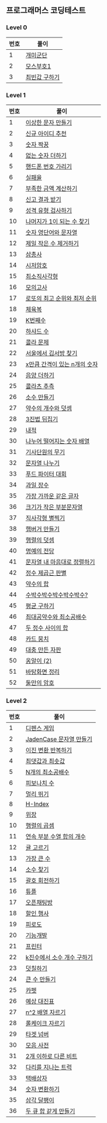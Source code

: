 ## 프로그래머스 코딩테스트
### Level 0
| 번호 | 풀이 |
| --- | --- |
| 1 | [개미군단](Programmers/Lv0/개미군단.md) |
| 2 | [모스부호1](Programmers/Lv0/모스부호1.md) |
| 3 | [최빈값 구하기](Programmers/Lv0/%EC%B5%9C%EB%B9%88%EA%B0%92%20%EA%B5%AC%ED%95%98%EA%B8%B0.md) |

### Level 1
| 번호 | 풀이 |
| --- | --- |
| 1 | [이상한 문자 만들기](Programmers/Lv1/이상한%20문자%20만들기.md) |
| 2 | [신규 아이디 추천](Programmers/Lv1/신규%20아이디%20추천.md) |
| 3 | [숫자 짝꿍](Programmers/Lv1/숫자%20짝꿍.md) |
| 4 | [없는 숫자 더하기](Programmers/Lv1/%EC%97%86%EB%8A%94%20%EC%88%AB%EC%9E%90%20%EB%8D%94%ED%95%98%EA%B8%B0.md) |
| 5 | [핸드폰 번호 가리기](Programmers/Lv1/%ED%95%B8%EB%93%9C%ED%8F%B0%20%EB%B2%88%ED%98%B8%20%EA%B0%80%EB%A6%AC%EA%B8%B0.md) |
| 6 | [실패율](Programmers/Lv1/%EC%8B%A4%ED%8C%A8%EC%9C%A8.md) |
| 7 | [부족한 금액 계산하기](Programmers/Lv1/%EB%B6%80%EC%A1%B1%ED%95%9C%20%EA%B8%88%EC%95%A1%20%EA%B3%84%EC%82%B0%ED%95%98%EA%B8%B0.md) |
| 8 | [신고 결과 받기](Programmers/Lv1/신고%20결과%20받기.md) |
| 9 | [성격 유형 검사하기](Programmers/Lv1/성격%20유형%20검사하기.md) |
| 10 | [나머지가 1이 되는 수 찾기](Programmers/Lv1/%EB%82%98%EB%A8%B8%EC%A7%80%EA%B0%80%201%EC%9D%B4%20%EB%90%98%EB%8A%94%20%EC%88%98%20%EC%B0%BE%EA%B8%B0.md) |
| 11 | [숫자 영단어와 문자열](Programmers/Lv1/숫자%20영단어와%20문자열.md) |
| 12 | [제일 작은 수 제거하기](Programmers/Lv1/제일%20작은%20수%20제거하기.md) |
| 13 | [삼총사](Programmers/Lv1/%EC%82%BC%EC%B4%9D%EC%82%AC.md) |
| 14 | [시저암호](Programmers/Lv1/%EC%8B%9C%EC%A0%80%EC%95%94%ED%98%B8.md) |
| 15 | [최소직사각형](Programmers/Lv1/%EC%B5%9C%EC%86%8C%EC%A7%81%EC%82%AC%EA%B0%81%ED%98%95.md) |
| 16 | [모의고사](Programmers/Lv1/%EB%AA%A8%EC%9D%98%EA%B3%A0%EC%82%AC.md) |
| 17 | [로또의 최고 순위와 최저 순위](Programmers/Lv1/로또의%20최고%20순위와%20최저%20순위.md) |
| 18 | [체육복](Programmers/Lv1/%EC%B2%B4%EC%9C%A1%EB%B3%B5.md) |
| 19 | [K번째수](Programmers/Lv1/K%EB%B2%88%EC%A7%B8%EC%88%98.md) |
| 20 | [하샤드 수](Programmers/Lv1/하샤드%20수.md) |
| 21 | [콜라 문제](Programmers/Lv1/%EC%BD%9C%EB%9D%BC%20%EB%AC%B8%EC%A0%9C.md) |
| 22 | [서울에서 김서방 찾기](Programmers/Lv1/서울에서%20김서방%20찾기.md) |
| 23 | [x만큼 간격이 있는 n개의 숫자](Programmers/Lv1/x만큼%20간격이%20있는%20n개의%20숫자.md) |
| 24 | [음양 더하기](Programmers/Lv1/음양%20더하기.md) |
| 25 | [콜라츠 추측](Programmers/Lv1/콜라츠%20추측.md) |
| 26 | [소수 만들기](Programmers/Lv1/소수%20만들기.md) |
| 27 | [약수의 개수와 덧셈](Programmers/Lv1/약수의%20개수와%20덧셈.md) |
| 28 | [3진법 뒤집기](Programmers/Lv1/3%EC%A7%84%EB%B2%95%20%EB%92%A4%EC%A7%91%EA%B8%B0.md) |
| 29 | [내적](Programmers/Lv1/%EB%82%B4%EC%A0%81.md) |
| 30 | [나누어 떨어지는 숫자 배열](Programmers/Lv1/나누어%20떨어지는%20숫자%20배열.md) |
| 31 | [기사단원의 무기](Programmers/Lv1/기사단원의%20무기.md) |
| 32 | [문자열 나누기](Programmers/Lv1/문자열%20나누기.md) |
| 33 | [푸드 파이터 대회](Programmers/Lv1/%ED%91%B8%EB%93%9C%20%ED%8C%8C%EC%9D%B4%ED%84%B0%20%EB%8C%80%ED%9A%8C.md) |
| 34 | [과일 장수](Programmers/Lv1/%EA%B3%BC%EC%9D%BC%20%EC%9E%A5%EC%88%98.md) |
| 35 | [가장 가까운 같은 글자](Programmers/Lv1/%EA%B0%80%EC%9E%A5%20%EA%B0%80%EA%B9%8C%EC%9A%B4%20%EA%B0%99%EC%9D%80%20%EA%B8%80%EC%9E%90.md) |
| 36 | [크기가 작은 부분문자열](Programmers/Lv1/크기가%20작은%20부분문자열.md)
| 37 | [직사각형 별찍기](Programmers/Lv1/%EC%A7%81%EC%82%AC%EA%B0%81%ED%98%95%20%EB%B3%84%EC%B0%8D%EA%B8%B0.md)
| 38 | [햄버거 만들기](Programmers/Lv1/햄버거%20만들기.md)
| 39 | [행렬의 덧셈](Programmers/Lv1/행렬의%20덧셈.md)
| 40 | [명예의 전당](Programmers/Lv1/명예의%20전당.md)
| 41 | [문자열 내 마음대로 정렬하기](Programmers/Lv1/%EB%AC%B8%EC%9E%90%EC%97%B4%20%EB%82%B4%20%EB%A7%88%EC%9D%8C%EB%8C%80%EB%A1%9C%20%EC%A0%95%EB%A0%AC%ED%95%98%EA%B8%B0.md)
| 42 | [정수 제곱근 판별](Programmers/Lv1/%EC%A0%95%EC%88%98%20%EC%A0%9C%EA%B3%B1%EA%B7%BC%20%ED%8C%90%EB%B3%84.md)
| 43 | [약수의 합](Programmers/Lv1/약수의%20합.md)
| 44 | [수박수박수박수박수박수?](Programmers/Lv1/%EC%88%98%EB%B0%95%EC%88%98%EB%B0%95%EC%88%98%EB%B0%95%EC%88%98%EB%B0%95%EC%88%98%EB%B0%95%EC%88%98.md)
| 45 | [평균 구하기](Programmers/Lv1/%ED%8F%89%EA%B7%A0%20%EA%B5%AC%ED%95%98%EA%B8%B0.md)
| 46 | [최대공약수와 최소공배수](Programmers/Lv1/%EC%B5%9C%EB%8C%80%EA%B3%B5%EC%95%BD%EC%88%98%EC%99%80%20%EC%B5%9C%EC%86%8C%EA%B3%B5%EB%B0%B0%EC%88%98.md)
| 47 | [두 정수 사이의 합](Programmers/Lv1/두%20정수%20사이의%20합.md)
| 48 | [카드 뭉치](Programmers/Lv1/카드%20뭉치.md) |
| 49 | [대충 만든 자판](Programmers/Lv1/대충%20만든%20자판.md) |
| 50 | [옹알이 (2)](Programmers/Lv1/옹알이%20(2).md) |
| 51 | [바탕화면 정리](Programmers/Lv1/바탕화면%20정리.md) |
| 52 | [둘만의 암호](Programmers/Lv1/둘만의%20암호.md) |

### Level 2
| 번호 | 풀이 |
| --- | --- |
| 1 | [디펜스 게임](Programmers/Lv1/%EB%94%94%ED%8E%9C%EC%8A%A4%20%EA%B2%8C%EC%9E%84.md) |
| 2 | [JadenCase 문자열 만들기](Programmers/Lv2/JadenCase%20%EB%AC%B8%EC%9E%90%EC%97%B4%20%EB%A7%8C%EB%93%A4%EA%B8%B0.md) |
| 3 | [이진 변환 반복하기](Programmers/Lv2/%EC%9D%B4%EC%A7%84%20%EB%B3%80%ED%99%98%20%EB%B0%98%EB%B3%B5%ED%95%98%EA%B8%B0.md) |
| 4 | [최댓값과 최솟값](Programmers/Lv2/최댓값과%20최솟값.md) |
| 5 | [N개의 최소공배수](Programmers/Lv2/N개의%20최소공배수.md) |
| 6 | [피보나치 수](Programmers/Lv2/%ED%94%BC%EB%B3%B4%EB%82%98%EC%B9%98%20%EC%88%98.md) |
| 7 | [멀리 뛰기](Programmers/Lv2/%EB%A9%80%EB%A6%AC%20%EB%9B%B0%EA%B8%B0.md) |
| 8 | [H-Index](Programmers/Lv2/H-Index.md) |
| 9 | [위장](Programmers/Lv2/위장.md) |
| 10 | [행렬의 곱셈](Programmers/Lv2/행렬의%20곱셈.md) |
| 11 | [연속 부분 수열 합의 개수](Programmers/Lv2/연속%20부분%20수열%20합의%20개수.md) |
| 12 | [귤 고르기](Programmers/Lv2/%EA%B7%A4%20%EA%B3%A0%EB%A5%B4%EA%B8%B0.md) |
| 13 | [가장 큰 수](Programmers/Lv2/가장%20큰%20수.md) |
| 14 | [소수 찾기](Programmers/Lv2/소수%20찾기.md) |
| 15 | [괄호 회전하기](Programmers/Lv2/%EA%B4%84%ED%98%B8%20%ED%9A%8C%EC%A0%84%ED%95%98%EA%B8%B0.md) |
| 16 | [튜플](Programmers/Lv2/튜플.md) |
| 17 | [오픈채팅방](Programmers/Lv2/오픈채팅방.md) |
| 18 | [할인 행사](Programmers/Lv2/%ED%95%A0%EC%9D%B8%20%ED%96%89%EC%82%AC.md) |
| 19 | [피로도](Programmers/Lv2/%ED%94%BC%EB%A1%9C%EB%8F%84.md) |
| 20 | [기능개발](Programmers/Lv2/%EA%B8%B0%EB%8A%A5%EA%B0%9C%EB%B0%9C.md) |
| 21 | [프린터](Programmers/Lv2/%ED%94%84%EB%A6%B0%ED%84%B0.md) |
| 22 | [k진수에서 소수 개수 구하기](Programmers/Lv2/k%EC%A7%84%EC%88%98%EC%97%90%EC%84%9C%20%EC%86%8C%EC%88%98%20%EA%B0%9C%EC%88%98%20%EA%B5%AC%ED%95%98%EA%B8%B0.md) |
| 23 | [덧칠하기](Programmers/Lv2/%EB%8D%A7%EC%B9%A0%ED%95%98%EA%B8%B0.md) |
| 24 | [큰 수 만들기](Programmers/Lv2/%ED%81%B0%20%EC%88%98%20%EB%A7%8C%EB%93%A4%EA%B8%B0.md) |
| 25 | [카펫](Programmers/Lv2/카펫.md) |
| 26 | [예상 대진표](Programmers/Lv2/예상%20대진표.md) |
| 27 | [n^2 배열 자르기](Programmers/Lv2/n%5E2%20%EB%B0%B0%EC%97%B4%20%EC%9E%90%EB%A5%B4%EA%B8%B0.md) |
| 28 | [롤케이크 자르기](Programmers/Lv2/%EB%A1%A4%EC%BC%80%EC%9D%B4%ED%81%AC%20%EC%9E%90%EB%A5%B4%EA%B8%B0.md) |
| 29 | [타겟 넘버](Programmers/Lv2/타겟%20넘버.md) |
| 30 | [모음 사전](Programmers/Lv2/%EB%AA%A8%EC%9D%8C%20%EC%82%AC%EC%A0%84.md) |
| 31 | [2개 이하로 다른 비트](Programmers/Lv2/2%EA%B0%9C%20%EC%9D%B4%ED%95%98%EB%A1%9C%20%EB%8B%A4%EB%A5%B8%20%EB%B9%84%ED%8A%B8.md) |
| 32 | [다리를 지나는 트럭](Programmers/Lv2/%EB%8B%A4%EB%A6%AC%EB%A5%BC%20%EC%A7%80%EB%82%98%EB%8A%94%20%ED%8A%B8%EB%9F%AD.md) |
| 33 | [택배상자](Programmers/Lv2/%ED%83%9D%EB%B0%B0%EC%83%81%EC%9E%90.md) |
| 34 | [숫자 변환하기](Programmers/Lv2/%EC%88%AB%EC%9E%90%20%EB%B3%80%ED%99%98%ED%95%98%EA%B8%B0.md) |
| 35 | [삼각 달팽이](Programmers/Lv2/%EC%82%BC%EA%B0%81%20%EB%8B%AC%ED%8C%BD%EC%9D%B4.md) |
| 36 | [두 큐 합 같게 만들기](Programmers/Lv2/%EB%91%90%20%ED%81%90%20%ED%95%A9%20%EA%B0%99%EA%B2%8C%20%EB%A7%8C%EB%93%A4%EA%B8%B0.md) |